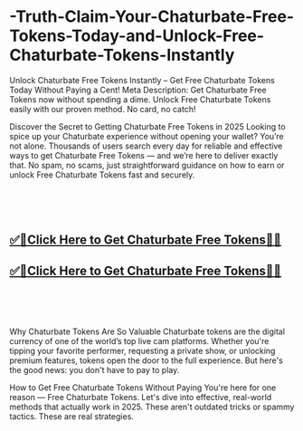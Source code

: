 # -Truth-Claim-Your-Chaturbate-Free-Tokens-Today-and-Unlock-Free-Chaturbate-Tokens-Instantly


Unlock Chaturbate Free Tokens Instantly – Get Free Chaturbate Tokens Today Without Paying a Cent!
Meta Description:
Get Chaturbate Free Tokens now without spending a dime. Unlock Free Chaturbate Tokens easily with our proven method. No card, no catch!

Discover the Secret to Getting Chaturbate Free Tokens in 2025
Looking to spice up your Chaturbate experience without opening your wallet? You’re not alone. Thousands of users search every day for reliable and effective ways to get Chaturbate Free Tokens — and we’re here to deliver exactly that. No spam, no scams, just straightforward guidance on how to earn or unlock Free Chaturbate Tokens fast and securely.

<br><br><br>
<b><h2><a href="https://searchoptima.org/free-chaturbate-tokens/">✅🎯Click Here to Get Chaturbate Free Tokens🎯✅</a>

</h2></b>

<b><h2><a href="https://searchoptima.org/free-chaturbate-tokens/">✅🎯Click Here to Get Chaturbate Free Tokens🎯✅</a>

</h2></b> <br><br><br>


Why Chaturbate Tokens Are So Valuable
Chaturbate tokens are the digital currency of one of the world’s top live cam platforms. Whether you're tipping your favorite performer, requesting a private show, or unlocking premium features, tokens open the door to the full experience. But here's the good news: you don't have to pay to play.

How to Get Free Chaturbate Tokens Without Paying
You're here for one reason — Free Chaturbate Tokens. Let's dive into effective, real-world methods that actually work in 2025. These aren't outdated tricks or spammy tactics. These are real strategies.

